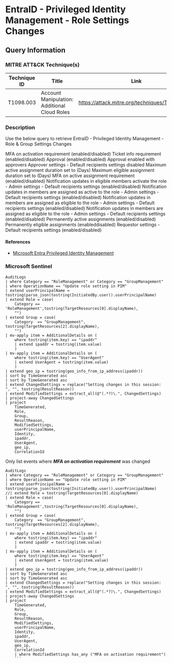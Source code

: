 # EntraID - Privileged Identity Management - Role Settings Changes

## Query Information

### MITRE ATT&CK Technique(s)

| Technique ID | Title    | Link    |
| ---  | --- | --- |
| T1098.003 | Account Manipulation: Additional Cloud Roles | https://attack.mitre.org/techniques/T1098/003/ |

### Description

Use the below query to retrieve EntraID - Privileged Identity Management - Role & Group Settings Changes

MFA on activation requirement (enabled/disabled)
Ticket info requirement (enabled/disabled)
Approval (enabled/disabled)
Approval enabled with approvers
Approver settings - Default recipients settings disabled
Maximum active assignment duration set to (Days)
Maximum eligible assignment duration set to (Days)
MFA on active assignment requirement (enabled/disabled)
Notification updates in eligible members activate the role - Admin settings - Default recipients settings (enabled/disabled)
Notification updates in members are assigned as active to the role - Admin settings - Default recipients settings (enabled/disabled)
Notification updates in members are assigned as eligible to the role - Admin settings - Default recipients settings (enabled/disabled)
Notification updates in members are assigned as eligible to the role - Admin settings - Default recipients settings (enabled/disabled)
Permanently active assignments (enabled/disabled)
Permanently eligible assignments (enableddisabled)
Requestor settings - Default recipients settings (enabled/disabled)

#### References

- [Microsoft Entra Privileged Identity Management](https://learn.microsoft.com/en-us/entra/id-governance/privileged-identity-management/pim-configure)

### Microsoft Sentinel

```kql
AuditLogs
| where Category == "RoleManagement" or Category == "GroupManagement"
| where OperationName == "Update role setting in PIM"
| extend userPrincipalName = tostring(parse_json(tostring(InitiatedBy.user)).userPrincipalName)
| extend Role = case(
    Category == 'RoleManagement',tostring(TargetResources[0].displayName),
    "")
| extend Group = case(
    Category  == "GroupManagement", tostring(TargetResources[2].displayName),
    "")
| mv-apply item = AdditionalDetails on (
    where tostring(item.key) == "ipaddr"
    | extend ipaddr = tostring(item.value)
    )
| mv-apply item = AdditionalDetails on (
    where tostring(item.key) == "UserAgent"
    | extend UserAgent = tostring(item.value)
    )
| extend geo_ip = tostring(geo_info_from_ip_address(ipaddr))
| sort by TimeGenerated asc 
| sort by TimeGenerated asc 
| extend ChangedSettings = replace("Setting changes in this session: ", "", tostring(ResultReason))
| extend ModifiedSettings = extract_all(@"(.*?)\.", ChangedSettings)
| project-away ChangedSettings
| project
    TimeGenerated,
    Role,
    Group,
    ResultReason,
    ModifiedSettings,
    userPrincipalName,
    Identity,
    ipaddr,
    UserAgent,
    geo_ip,
    CorrelationId
```

Only list events where ***MFA on activation requirement*** was changed

```kql
AuditLogs
| where Category == "RoleManagement" or Category == "GroupManagement"
| where OperationName == "Update role setting in PIM"
| extend userPrincipalName = tostring(parse_json(tostring(InitiatedBy.user)).userPrincipalName)
//| extend Role = tostring(TargetResources[0].displayName)
| extend Role = case(
    Category == 'RoleManagement',tostring(TargetResources[0].displayName),
    "")
| extend Group = case(
    Category  == "GroupManagement", tostring(TargetResources[2].displayName),
    "")
| mv-apply item = AdditionalDetails on (
    where tostring(item.key) == "ipaddr"
    | extend ipaddr = tostring(item.value)
    )
| mv-apply item = AdditionalDetails on (
    where tostring(item.key) == "UserAgent"
    | extend UserAgent = tostring(item.value)
    )
| extend geo_ip = tostring(geo_info_from_ip_address(ipaddr))
| sort by TimeGenerated asc 
| sort by TimeGenerated asc 
| extend ChangedSettings = replace("Setting changes in this session: ", "", tostring(ResultReason))
| extend ModifiedSettings = extract_all(@"(.*?)\.", ChangedSettings)
| project-away ChangedSettings
| project
    TimeGenerated,
    Role,
    Group,
    ResultReason,
    ModifiedSettings,
    userPrincipalName,
    Identity,
    ipaddr,
    UserAgent,
    geo_ip,
    CorrelationId
    | where ModifiedSettings has_any ("MFA on activation requirement")
    ```
